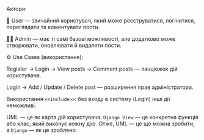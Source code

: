 Актори:

👤 User — звичайний користувач, який може реєструватися, логінитися, переглядати та коментувати пости.

👨‍💼 Admin — має ті самі базові можливості, але додатково може створювати, оновлювати й видаляти пости.

⚙️ Use Cases (використання):

Register → Login → View posts → Comment posts — ланцюжок дій користувача.

Login → Add / Update / Delete post — розширення прав адміністратора.

Використання `<<include>>`: без входу в систему (Login) інші дії неможливі.

UML — це як карта дій користувача.
`Django View` — це конкретна функція або клас, який виконує кожну дію.
Отже, UML — це що можна зробити, а `Django` — як це зроблено.